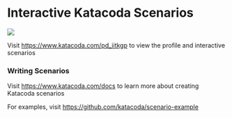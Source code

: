 # Interactive Katacoda Scenarios

[![](http://shields.katacoda.com/katacoda/pd_iitkgp/count.svg)](https://www.katacoda.com/pd_iitkgp "Get your profile on Katacoda.com")

Visit https://www.katacoda.com/pd_iitkgp to view the profile and interactive scenarios

### Writing Scenarios
Visit https://www.katacoda.com/docs to learn more about creating Katacoda scenarios

For examples, visit https://github.com/katacoda/scenario-example
